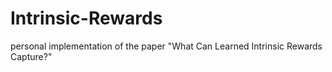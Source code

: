 # Intrinsic-Rewards
personal implementation of the paper "What Can Learned Intrinsic Rewards Capture?"
